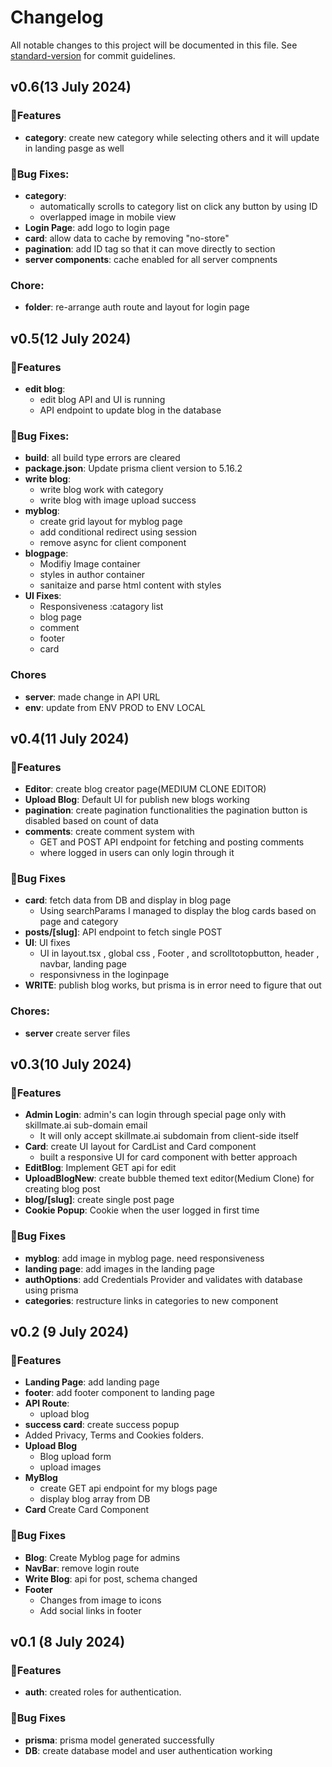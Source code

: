 # Changelog

All notable changes to this project will be documented in this file. See [standard-version](https://github.com/conventional-changelog/standard-version) for commit guidelines.

## v0.6(13 July 2024)
### :tada:Features
 * **category**:  create new category while selecting others and it will update in landing pasge as well

### :bug:Bug Fixes:
 * **category**: 
   * automatically scrolls to category list on click any button by using ID
   * overlapped image in mobile view
 * **Login Page**: add logo to login page
 * **card**: allow data to cache by removing "no-store"
 * **pagination**: add ID tag so that it can move directly to section
 * **server components**:  cache enabled for all server compnents

### Chore:
 * **folder**: re-arrange auth route and layout for login page

## v0.5(12 July 2024)
### :tada:Features
 * **edit blog**: 
   * edit blog API and UI is running
   * API endpoint to update blog in the database
### :bug:Bug Fixes:
 * **build**:  all build type errors are cleared
 * **package.json**:  Update prisma client version to 5.16.2
 * **write blog**: 
   * write blog work with category
   * write blog with image upload success
 * **myblog**: 
   * create grid layout for myblog page
   * add conditional redirect using session
   * remove async for client component
 * **blogpage**:  
   * Modifiy Image container
   * styles in  author container
   * sanitaize and parse html content with styles
 * **UI Fixes**:
   * Responsiveness :catagory list
   * blog page
   * comment
   * footer
   * card

### Chores
 * **server**: made change in API URL
 * **env**: update from ENV PROD to ENV LOCAL


## v0.4(11 July 2024)
### :tada:Features
 - **Editor**: create blog creator page(MEDIUM CLONE EDITOR)
 - **Upload Blog**: Default UI for publish new blogs working
 - **pagination**: create pagination functionalities
the pagination button is disabled based on count of data
  - **comments**: create comment system with 
    - GET and POST API endpoint for fetching and posting comments
    - where logged in users can only login through it 

### :bug:Bug Fixes
  - **card**: fetch data from DB and display in blog page
    - Using searchParams I managed to display the blog cards based on page and category
  - **posts/[slug]**: API endpoint to fetch single POST
  - **UI**: UI fixes
    - UI in layout.tsx , global css , Footer , and scrolltotopbutton, header , navbar, landing page
    - responsivness in the loginpage
  - **WRITE**: publish blog works, but prisma is in error need to figure that out
### Chores:
  - **server** create server files



## v0.3(10 July 2024)
### :tada:Features
 - **Admin Login**: admin's can login through special page only with skillmate.ai sub-domain email
   - It will only accept skillmate.ai subdomain from client-side itself
 - **Card**: create UI layout for CardList and Card component
   - built a responsive UI for card component with better approach
 - **EditBlog**: Implement GET api for edit
 - **UploadBlogNew**:  create bubble themed text editor(Medium Clone) for creating blog post
 - **blog/[slug]**: create single post page
 - **Cookie Popup**: Cookie when the user logged in first time

### :bug:Bug Fixes
  - **myblog**: add image in myblog page. need responsiveness
  - **landing page**: add images in the landing page
  - **authOptions**: add Credentials Provider and validates with database using prisma
  - **categories**: restructure links in categories to new component


## v0.2 (9 July 2024)
### :tada:Features
 - **Landing Page**: add landing page
 - **footer**: add footer component to landing page
 - **API Route**:
   -  upload blog
 - **success card**:  create success popup
 -  Added Privacy, Terms and Cookies folders.
 -  **Upload Blog**
    -  Blog upload form
    -  upload images
 - **MyBlog** 
   - create GET api endpoint for my blogs page
   - display blog array from DB
 - **Card**  Create Card Component

### :bug:Bug **Fixes**
 - **Blog**: Create Myblog page for admins
 - **NavBar**: remove login route
 - **Write Blog**: api for post, schema changed
 - **Footer** 
   - Changes from image to icons
   - Add social links in footer

## v0.1 (8 July 2024)
### :tada:Features
 - **auth**: created roles for authentication.
### :bug:Bug **Fixes**
 - **prisma**: prisma model generated successfully
 - **DB**: create database model and user authentication working